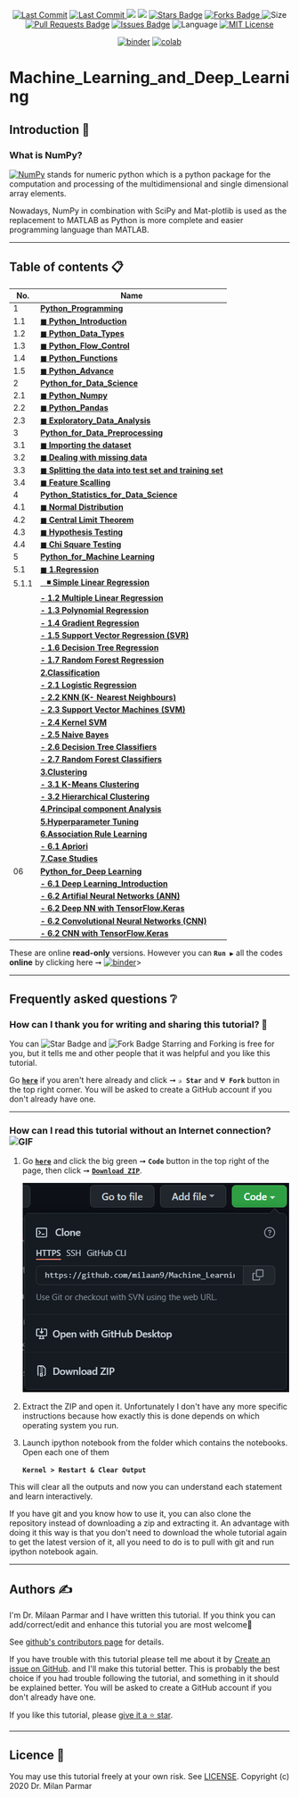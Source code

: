 <p align="center"> 
<a href="https://github.com/milaan9"><img src="https://img.shields.io/static/v1?logo=github&label=maintainer&message=milaan9&color=ff3300" alt="Last Commit"/></a> 
<a href="https://github.com/milaan9/Machine_Learning_and_Deep_Learning/graphs/commit-activity"><img src="https://img.shields.io/github/last-commit/milaan9/Machine_Learning_and_Deep_Learning.svg?colorB=ff8000&style=flat" alt="Last Commit"/> </a> 
<a href="https://github.com/milaan9/Machine_Learning_and_Deep_Learning/pulse" alt="Activity"><img src="https://img.shields.io/github/commit-activity/m/milaan9/Machine_Learning_and_Deep_Learning.svg?colorB=teal&style=flat" /></a> 
<a href="https://hits.seeyoufarm.com"><img src="https://hits.seeyoufarm.com/api/count/incr/badge.svg?url=https%3A%2F%2Fgithub.com%2Fmilaan9%2FMachine_Learning_and_Deep_Learning&count_bg=%231DC92C&title_bg=%23555555&icon=&icon_color=%23E7E7E7&title=views&edge_flat=false"/></a>
<a href="https://github.com/milaan9/Machine_Learning_and_Deep_Learning/stargazers"><img src="https://img.shields.io/github/stars/milaan9/Machine_Learning_and_Deep_Learning.svg?colorB=1a53ff" alt="Stars Badge"/></a>
<a href="https://github.com/milaan9/Machine_Learning_and_Deep_Learning/network/members"><img src="https://img.shields.io/github/forks/milaan9/Machine_Learning_and_Deep_Learning" alt="Forks Badge"/> </a>
<img src="https://img.shields.io/github/repo-size/milaan9/Machine_Learning_and_Deep_Learning.svg?colorB=CC66FF&style=flat" alt="Size"/>
<a href="https://github.com/milaan9/Machine_Learning_and_Deep_Learning/pulls"><img src="https://img.shields.io/github/issues-pr/milaan9/Machine_Learning_and_Deep_Learning.svg?colorB=yellow&style=flat" alt="Pull Requests Badge"/></a>
<a href="https://github.com/milaan9/Machine_Learning_and_Deep_Learning/issues"><img src="https://img.shields.io/github/issues/milaan9/Machine_Learning_and_Deep_Learning.svg?colorB=yellow&style=flat" alt="Issues Badge"/></a>
<img src="https://img.shields.io/github/languages/top/milaan9/Machine_Learning_and_Deep_Learning.svg?colorB=996600&style=flat" alt="Language"/></a> 
<a href="https://github.com/milaan9/Machine_Learning_and_Deep_Learning/blob/main/LICENSE"><img src="https://img.shields.io/badge/License-MIT-blueviolet.svg" alt="MIT License"/></a>
</p> 
<!--<img src="https://badges.pufler.dev/contributors/milaan9/01_Python_Introduction?size=50&padding=5&bots=true" alt="milaan9"/>-->

<p align="center"> 
<a href="https://mybinder.org/v2/gh/milaan9/Machine_Learning_and_Deep_Learning/HEAD"><img src="https://mybinder.org/badge_logo.svg" alt="binder"/></a>
<a href="https://githubtocolab.com/milaan9/Machine_Learning_and_Deep_Learning"><img src="https://colab.research.google.com/assets/colab-badge.svg" alt="colab"/></a> 
</p> 

# Machine_Learning_and_Deep_Learning

## Introduction 👋

### What is NumPy?
[![NumPy](https://img.shields.io/badge/Numpy-777BB4?style=flat&logo=numpy&logoColor=white)](https://numpy.org/) stands for numeric python which is a python package for the computation and processing of the multidimensional and single dimensional array elements.

Nowadays, NumPy in combination with SciPy and Mat-plotlib is used as the replacement to MATLAB as Python is more complete and easier programming language than MATLAB.

---

## Table of contents 📋

| **No.** | **Name** | 
| ------- | -------- | 
| 1   | **[Python_Programming](XXX)** |
| 1.1 | **[◼ Python_Introduction](XXX)** |
| 1.2 | **[◼ Python_Data_Types](XXX)** |
| 1.3 | **[◼ Python_Flow_Control](XXX)** |
| 1.4 | **[◼ Python_Functions](XXX)** |
| 1.5 | **[◼ Python_Advance](XXX)** |
| 2   | **[Python_for_Data_Science](XXX)** |
| 2.1 | **[◼ Python_Numpy](XXX)** |
| 2.2 | **[◼ Python_Pandas](XXX)** |
| 2.3 | **[◼ Exploratory_Data_Analysis](XXX)** |
| 3   | **[Python_for_Data_Preprocessing](XXX)** |
| 3.1 | **[◼ Importing the dataset](XXX)** |
| 3.2 | **[◼ Dealing with missing data](XXX)** |
| 3.3 | **[◼ Splitting the data into test set and training set](XXX)** |
| 3.4 | **[◼ Feature Scalling](XXX)** |
| 4   | **[Python_Statistics_for_Data_Science](XXX)** |
| 4.1 | **[◼ Normal Distribution](XXX)** |
| 4.2 | **[◼ Central Limit Theorem](XXX)** |
| 4.3 | **[◼ Hypothesis Testing](XXX)** |
| 4.4 | **[◼ Chi Square Testing](XXX)** |
| 5   | **[Python_for_Machine Learning](XXX)** |
| 5.1 | **[◼ 1.Regression](XXX)** |
| 5.1.1 | **[&nbsp;&nbsp; ◾ Simple Linear Regression](XXX)** |
|    | **[- 1.2 Multiple Linear Regression](XXX)** |
|    | **[- 1.3 Polynomial Regression](XXX)** |
|    | **[- 1.4 Gradient Regression](XXX)** |
|    | **[- 1.5 Support Vector Regression (SVR)](XXX)** |
|    | **[- 1.6 Decision Tree Regression](XXX)** |
|    | **[- 1.7 Random Forest Regression](XXX)** |
|    | **[2.Classification](XXX)** |
|    | **[- 2.1 Logistic Regression](XXX)** |
|    | **[- 2.2 KNN (K- Nearest Neighbours)](XXX)** |
|    | **[- 2.3 Support Vector Machines (SVM)](XXX)** |
|    | **[- 2.4 Kernel SVM](XXX)** |
|    | **[- 2.5 Naive Bayes](XXX)** |
|    | **[- 2.6 Decision Tree Classifiers](XXX)** |
|    | **[- 2.7 Random Forest Classifiers](XXX)** |
|    | **[3.Clustering](XXX)** |
|    | **[- 3.1 K-Means Clustering](XXX)** |
|    | **[- 3.2 Hierarchical Clustering](XXX)** |
|    | **[4.Principal component Analysis](XXX)** |
|    | **[5.Hyperparameter Tuning](XXX)** |
|    | **[6.Association Rule Learning](XXX)** |
|    | **[- 6.1 Apriori](XXX)** |
|    | **[7.Case Studies](XXX)** |
| 06 | **[Python_for_Deep Learning](XXX)** |
|    | **[- 6.1 Deep Learning_Introduction](XXX)** |
|    | **[- 6.2 Artifial Neural Networks (ANN)](XXX)** |
|    | **[- 6.2 Deep NN with TensorFlow.Keras](XXX)** |
|    | **[- 6.2 Convolutional Neural Networks (CNN) ](XXX)** |
|    | **[- 6.2 CNN with TensorFlow.Keras](XXX)** |


These are online **read-only** versions. However you can **`Run ▶`**  all the codes **online** by clicking here ➞ <a href="https://mybinder.org/v2/gh/milaan9/09_Python_NumPy_Module/HEAD"><img src="https://mybinder.org/badge_logo.svg" alt="binder"/></a>>

---

## Frequently asked questions ❔

### How can I thank you for writing and sharing this tutorial? 🌷

You can <img src="https://img.shields.io/static/v1?label=%E2%AD%90 Star &message=if%20useful&style=style=flat&color=blue" alt="Star Badge"/> and <img src="https://img.shields.io/static/v1?label=%E2%B5%96 Fork &message=if%20useful&style=style=flat&color=blue" alt="Fork Badge"/> Starring and Forking is free for you, but it tells me and other people that it was helpful and you like this tutorial.

Go [**`here`**](https://github.com/milaan9/Machine_Learning_and_Deep_Learning) if you aren't here already and click ➞ **`✰ Star`** and **`ⵖ Fork`** button in the top right corner. You will be asked to create a GitHub account if you don't already have one.

---

### How can I read this tutorial without an Internet connection? <img alt="GIF" src="https://github.com/TheDudeThatCode/TheDudeThatCode/blob/master/Assets/hmm.gif" width="20vw" />

1. Go [**`here`**](https://github.com/milaan9/Machine_Learning_and_Deep_Learning) and click the big green ➞ **`Code`** button in the top right of the page, then click ➞ [**`Download ZIP`**](https://github.com/milaan9/Machine_Learning_and_Deep_Learning/archive/refs/heads/main.zip).

    ![Download ZIP](img/dnld_rep.png)

2. Extract the ZIP and open it. Unfortunately I don't have any more specific instructions because how exactly this is done depends on which operating system you run.
    
3. Launch ipython notebook from the folder which contains the notebooks. Open each one of them
  
    **`Kernel > Restart & Clear Output`**
    
This will clear all the outputs and now you can understand each statement and learn interactively.

If you have git and you know how to use it, you can also clone the repository instead of downloading a zip and extracting it. An advantage with doing it this way is that you don't need to download the whole tutorial again to get the latest version of it, all you need to do is to pull with git and run ipython notebook again.

---

## Authors ✍️

I'm Dr. Milaan Parmar and I have written this tutorial. If you think you can add/correct/edit and enhance this tutorial you are most welcome🙏

See [github's contributors page](https://github.com/milaan9/Machine_Learning_and_Deep_Learning/graphs/contributors) for details.

If you have trouble with this tutorial please tell me about it by [Create an issue on GitHub](https://github.com/milaan9/Machine_Learning_and_Deep_Learning/issues/new). and I'll make this tutorial better. This is probably the best choice if you had trouble following the tutorial, and something in it should be explained better. You will be asked to create a GitHub account if you don't already have one.

If you like this tutorial, please [give it a ⭐ star](https://github.com/milaan9/Machine_Learning_and_Deep_Learning).

---

## Licence 📜

You may use this tutorial freely at your own risk. See [LICENSE](./LICENSE).
Copyright (c) 2020 Dr. Milan Parmar

